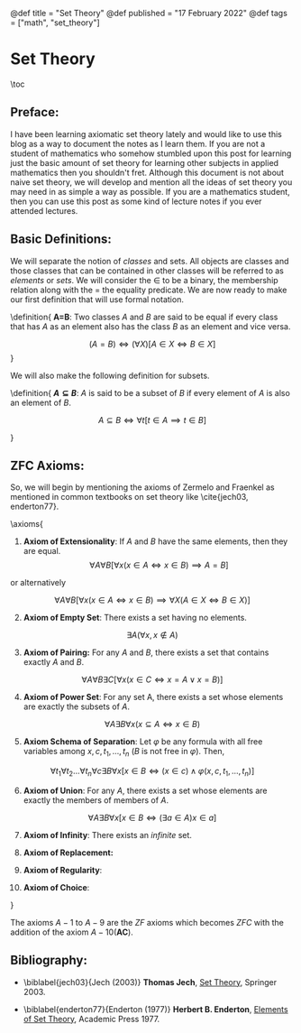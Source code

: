 @def title = "Set Theory"
@def published = "17 February 2022"
@def tags = ["math", "set_theory"]


# Set Theory

\toc 

## Preface: 

I have been learning axiomatic set theory lately and would like to use this 
blog as a way to document the notes as I learn them. If you are not a student of mathematics who somehow stumbled upon this post for learning just the basic amount of set theory for learning other subjects in applied mathematics then you shouldn't fret. Although this document is not about naive set theory, we will develop and mention all the ideas of set theory you may need in as simple a way as possible. If you are a mathematics student, then you can use this post as some kind of lecture notes if you ever attended lectures. 

## Basic Definitions:

We will separate the notion of *classes* and sets. All objects are classes and 
those classes that can be contained in other classes will be referred to as 
_elements_ or *sets*. We will consider the $\in$ to be a binary, the membership relation along with the $=$ the equality predicate. We are now ready to make our first definition that will use formal 
notation.

\definition{
__A=B__: Two classes $A$ and $B$ are said to be equal if every class that has $A$ as an element also has the class $B$ as an element and vice versa.

$$(A = B) \iff (\forall X)[A\in X \iff B\in X] \label{dequality}$$
}

We will also make the following definition for subsets. 

\definition{
__$A\subseteq B$__: $A$ is said to be a subset of $B$ if every element of $A$ is also an element of $B$.

$$A\subseteq B \iff \forall t[t\in A \implies t \in B] \label{dsubset}$$

}

## ZFC Axioms:

So, we will begin by mentioning the axioms of Zermelo and Fraenkel as mentioned in common textbooks on set theory like \cite{jech03, enderton77}.


\axioms{

1. __Axiom of Extensionality__: If $A$ and $B$ have the same elements, then they are equal. 
$$
\forall A \forall B [\forall x (x\in A \iff x \in B) \implies A = B]
\label{extensionality1}
$$

or alternatively 

$$
\forall A \forall B [\forall x (x\in A \iff x\in B) \implies \forall X (A\in X \iff B \in X)]
\label{extensionality2}
$$

2. __Axiom of Empty Set__: There exists a set having no elements.

$$
\exists A (\forall x, x\notin A)
\label{emptyset}
$$

3. __Axiom of Pairing:__ For any $A$ and $B$, there exists a set that contains exactly $A$ and $B$.

$$
\forall A \forall B \exists C [\forall x (x \in C \iff x = A \lor x = B)]
\label{pairing}
$$

4. __Axiom of Power Set__: For any set A, there exists a set whose elements are exactly the subsets of $A$.

$$
\forall A \exists B \forall x (x\subseteq A \iff x\in B)
\label{powerset}
$$

5. __Axiom Schema of Separation__: Let $\varphi$ be any formula with all free variables among $x, c, t_{1}, \dots, t_{n}$ ($B$ is not free in $\varphi$). Then, 

$$
\forall t_{1}\forall t_{2}\dots\forall t_{n}\forall c \exists B \forall x[x\in B \iff (x\in c) \land \varphi(x,c, t_{1}, \dots, t_{n})]
\label{separationschema}
$$

6. __Axiom of Union__: For any $A$, there exists a set whose elements are exactly the members of members of $A$.

$$
\forall A \exists B \forall x [x\in B \iff (\exists a\in A) x\in a]
\label{union}
$$

7. __Axiom of Infinity__: There exists an *infinite* set.

8. __Axiom of Replacement:__

9. __Axiom of Regularity__:

10. __Axiom of Choice__:

}

The axioms $A-1 \text{ to } A-9$ are the $ZF$ axioms which becomes $ZFC$ with the addition of the axiom $A-10$(**AC**).

## Bibliography: 

* \biblabel{jech03}{Jech (2003)} **Thomas Jech**, [Set Theory](https://link.springer.com/book/10.1007/3-540-44761-X), Springer 2003.

* \biblabel{enderton77}{Enderton (1977)} **Herbert B. Enderton**, [Elements of Set Theory](https://www.amazon.com/Elements-Set-Theory-Herbert-Enderton/dp/0122384407), Academic Press 1977.




